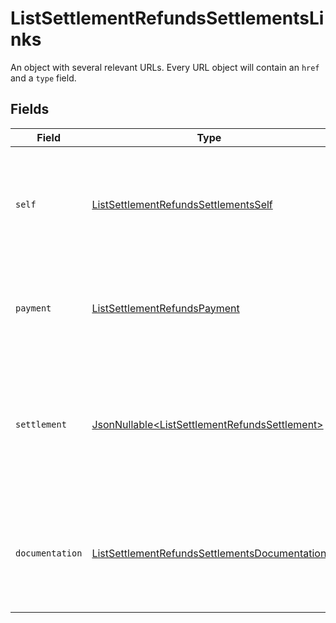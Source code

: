 # ListSettlementRefundsSettlementsLinks

An object with several relevant URLs. Every URL object will contain an `href` and a `type` field.


## Fields

| Field                                                                                                                       | Type                                                                                                                        | Required                                                                                                                    | Description                                                                                                                 |
| --------------------------------------------------------------------------------------------------------------------------- | --------------------------------------------------------------------------------------------------------------------------- | --------------------------------------------------------------------------------------------------------------------------- | --------------------------------------------------------------------------------------------------------------------------- |
| `self`                                                                                                                      | [ListSettlementRefundsSettlementsSelf](../../models/operations/ListSettlementRefundsSettlementsSelf.md)                     | :heavy_check_mark:                                                                                                          | In v2 endpoints, URLs are commonly represented as objects with an `href` and `type` field.                                  |
| `payment`                                                                                                                   | [ListSettlementRefundsPayment](../../models/operations/ListSettlementRefundsPayment.md)                                     | :heavy_check_mark:                                                                                                          | The API resource URL of the [payment](get-payment) that this refund belongs to.                                             |
| `settlement`                                                                                                                | [JsonNullable\<ListSettlementRefundsSettlement>](../../models/operations/ListSettlementRefundsSettlement.md)                | :heavy_minus_sign:                                                                                                          | The API resource URL of the [settlement](get-settlement) this refund has been settled with. Not present if not<br/>yet settled. |
| `documentation`                                                                                                             | [ListSettlementRefundsSettlementsDocumentation](../../models/operations/ListSettlementRefundsSettlementsDocumentation.md)   | :heavy_check_mark:                                                                                                          | In v2 endpoints, URLs are commonly represented as objects with an `href` and `type` field.                                  |